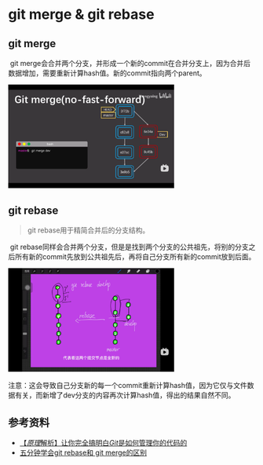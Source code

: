 # git merge & git rebase

## git merge

​	git merge会合并两个分支，并形成一个新的commit在合并分支上，因为合并后数据增加，需要重新计算hash值。新的commit指向两个parent。

<img src="./assets/image-20240324214306483.png" alt="image-20240324214306483" style="zoom:33%;" />

## git rebase

> git rebase用于精简合并后的分支结构。

​	git rebase同样会合并两个分支，但是是找到两个分支的公共祖先，将别的分支之后所有新的commit先放到公共祖先后，再将自己分支所有新的commit放到后面。

<img src="./assets/image-20240324213851068.png" alt="image-20240324213851068" style="zoom:33%;" />

​	注意：这会导致自己分支新的每一个commit重新计算hash值，因为它仅与文件数据有关，而新增了dev分支的内容再次计算hash值，得出的结果自然不同。

## 参考资料

* [【*原理*解析】让你完全搞明白*Git*是如何管理你的代码的](https://www.bilibili.com/video/BV11z4y1X79p/)
* [五分钟学会git rebase和 git merge的区别](https://www.bilibili.com/video/BV1VG411F7rB?spm_id_from=333.1245.0.0)